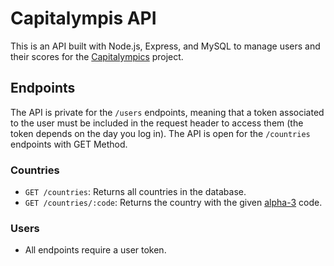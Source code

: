 # Capitalympis API

This is an API built with Node.js, Express, and MySQL to manage users and their scores for the [Capitalympics](https://github.com/icepick4/capitalympics) project.

## Endpoints

The API is private for the `/users` endpoints, meaning that a token associated to the user must be included in the request header to access them (the token depends on the day you log in). The API is open for the `/countries` endpoints with GET Method.

### Countries

-   `GET /countries`: Returns all countries in the database.
-   `GET /countries/:code`: Returns the country with the given [alpha-3](https://en.wikipedia.org/wiki/ISO_3166-1) code.

### Users

-   All endpoints require a user token.
